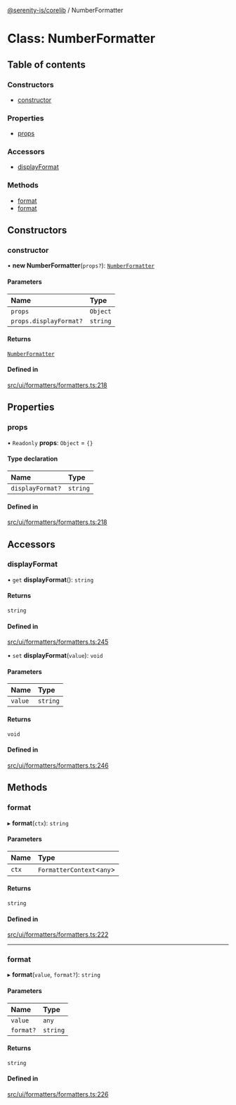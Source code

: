 [@serenity-is/corelib](../README.md) / NumberFormatter

# Class: NumberFormatter

## Table of contents

### Constructors

- [constructor](NumberFormatter.md#constructor)

### Properties

- [props](NumberFormatter.md#props)

### Accessors

- [displayFormat](NumberFormatter.md#displayformat)

### Methods

- [format](NumberFormatter.md#format)
- [format](NumberFormatter.md#format-1)

## Constructors

### constructor

• **new NumberFormatter**(`props?`): [`NumberFormatter`](NumberFormatter.md)

#### Parameters

| Name | Type |
| :------ | :------ |
| `props` | `Object` |
| `props.displayFormat?` | `string` |

#### Returns

[`NumberFormatter`](NumberFormatter.md)

#### Defined in

[src/ui/formatters/formatters.ts:218](https://github.com/serenity-is/serenity/blob/master/packages/corelib/src/ui/formatters/formatters.ts#L218)

## Properties

### props

• `Readonly` **props**: `Object` = `{}`

#### Type declaration

| Name | Type |
| :------ | :------ |
| `displayFormat?` | `string` |

#### Defined in

[src/ui/formatters/formatters.ts:218](https://github.com/serenity-is/serenity/blob/master/packages/corelib/src/ui/formatters/formatters.ts#L218)

## Accessors

### displayFormat

• `get` **displayFormat**(): `string`

#### Returns

`string`

#### Defined in

[src/ui/formatters/formatters.ts:245](https://github.com/serenity-is/serenity/blob/master/packages/corelib/src/ui/formatters/formatters.ts#L245)

• `set` **displayFormat**(`value`): `void`

#### Parameters

| Name | Type |
| :------ | :------ |
| `value` | `string` |

#### Returns

`void`

#### Defined in

[src/ui/formatters/formatters.ts:246](https://github.com/serenity-is/serenity/blob/master/packages/corelib/src/ui/formatters/formatters.ts#L246)

## Methods

### format

▸ **format**(`ctx`): `string`

#### Parameters

| Name | Type |
| :------ | :------ |
| `ctx` | `FormatterContext`\<`any`\> |

#### Returns

`string`

#### Defined in

[src/ui/formatters/formatters.ts:222](https://github.com/serenity-is/serenity/blob/master/packages/corelib/src/ui/formatters/formatters.ts#L222)

___

### format

▸ **format**(`value`, `format?`): `string`

#### Parameters

| Name | Type |
| :------ | :------ |
| `value` | `any` |
| `format?` | `string` |

#### Returns

`string`

#### Defined in

[src/ui/formatters/formatters.ts:226](https://github.com/serenity-is/serenity/blob/master/packages/corelib/src/ui/formatters/formatters.ts#L226)

